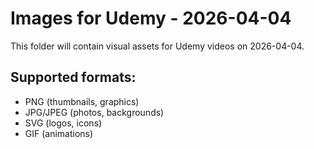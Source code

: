 # Images for Udemy - 2026-04-04

This folder will contain visual assets for Udemy videos on 2026-04-04.

## Supported formats:
- PNG (thumbnails, graphics)
- JPG/JPEG (photos, backgrounds)
- SVG (logos, icons)
- GIF (animations)
